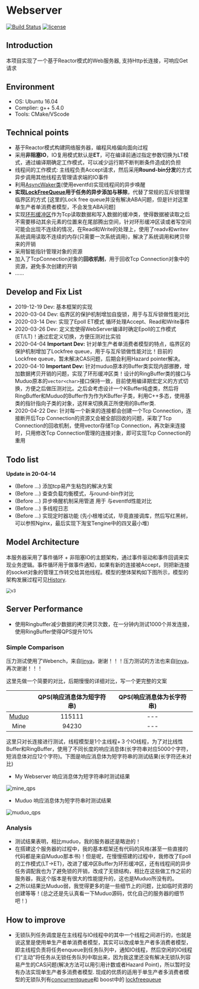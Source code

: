 # Webserver

[![Build Status](https://travis-ci.org/linyacool/WebServer.svg?branch=master)](https://travis-ci.org/linyacool/WebServer) [![license](https://img.shields.io/github/license/mashape/apistatus.svg)](https://opensource.org/licenses/MIT)

## Introduction

本项目实现了一个基于Reactor模式的Web服务器, 支持Http长连接，可响应Get请求

## Environment

- OS: Ubuntu 16.04
- Complier: g++ 5.4.0
- Tools: CMake/VScode

## Technical points

* 基于Reactor模式构建网络服务器，编程风格偏向面向过程
* 采用**非阻塞IO**，IO复用模式默认是**ET**，可在编译前通过指定参数切换为LT模式，通过编译期确定工作模式，可以减少运行期不断判断条件造成的负担
* 线程间的工作模式: 主线程负责Accept请求，然后采用**Round-bin分发**的方式异步调用其他线程去管理请求端的IO事件
* 利用[AsyncWaker类](https://github.com/importcpp/WebServer/blob/master/webserver/loop/KAsyncWaker.h)(使用eventfd)实现线程间的异步唤醒
* **实现[LockFreeQueue](https://github.com/importcpp/WebServer/blob/master/webserver/lock/KLockFreeQueue.h)用于任务的异步添加与移除**，代替了常规的互斥锁管理临界区的方式 [这里的Lock free queue并没有解决ABA问题，但是针对这里单生产者单消费者模型，不会发生ABA问题]
* 实现[环形缓冲区](https://github.com/importcpp/WebServer/blob/master/webserver/tcp/KRingBuffer.h)作为Tcp读取数据和写入数据的缓冲类，使得数据被读取之后不需要移动其余元素的位置来在尾部腾出空间，针对环形缓冲区读或者写空间可能会出现不连续的情况，在Read和Write的处理上，使用了readv和writev系统调用读取不连续的内存(只需要一次系统调用)，解决了系统调用和拷贝带来的开销
* 采用智能指针管理对象的资源
* 加入了TcpConnection对象的**回收机制**，用于回收Tcp Connection对象中的资源，避免多次创建的开销
* ......

## Develop and Fix List

* 2019-12-19 Dev: 基本框架的实现
* 2020-03-04 Dev: 临界区的保护机制增加自旋锁，用于与互斥锁做性能对比
* 2020-03-14 Dev: 实现了Epoll ET模式 循环处理Accept、Read和Write事件
* 2020-03-26 Dev: 定义宏使得WebServer编译时确定Epoll的工作模式(ET/LT)！通过宏定义切换，方便压测对比实验
* 2020-04-04 **Important Dev:** 针对单生产者单消费者模型的特点，临界区的保护机制增加了Lockfree queue，用于与互斥锁做性能对比！目前的Lockfree queue，暂未解决CAS问题，后期会利用Hazard pointer解决。
* 2020-04-10 **Important Dev:** 针对muduo原本的Buffer类实现内部挪滕，增加数据拷贝开销的问题，实现了环形缓冲区类！设计的RingBuffer类的接口与Muduo原本的`vector<char>`接口保持一致，目前使用编译期宏定义的方式切换，方便之后做压测对比。之后会考虑设计一个KBuffer纯虚类，然后将RingBuffer和Muduo的Buffer作为作为KBuffer子类，利用C++多态，使用基类的指针指向子类的对象，这样来切换真正所使用的Buffer类.
* 2020-04-22 Dev: 针对每一个新来的连接都会创建一个Tcp Connection，连接断开后Tcp Connection的资源又会被全部回收的问题，采取了Tcp Connection的回收机制，使用vector存储Tcp Connection，再次新来连接时，只用修改Tcp Connection管理的连接对象，即可实现Tcp Connection的重用

## Todo list

**Update in 20-04-14**

* (Before ...) 添加tcp易产生粘包的解决方案
* (Before ...) 查查负载均衡模式，与round-bin作对比
* (Before ...) 异步唤醒机制采用管道 用于 与eventfd性能对比
* (Before ...) 多线程日志
* (Before ...) 实现定时器功能 (先小根堆试试，毕竟直接调库，然后写红黑树，可以参照Nginx，最后实现下淘宝Tengine中的四叉最小堆)



## Model Architecture

本服务器采用了事件循环 + 非阻塞IO的主题架构，通过事件驱动和事件回调来实现业务逻辑。事件循环用于做事件通知，如果有新的连接被Accept，则把新连接的socket对象的管理工作转交给其他线程。模型的整体架构如下图所示，模型的架构发展过程可见[History](https://github.com/importcpp/WebServer/blob/master/History.md).

<img src="https://gitee.com/realgeorge/FIleForGithub/blob/master/file/serverarch2.png" alt="v3" style="zoom: 80%;" />	

## Server Performance

* 使用Ringbuffer减少数据的拷贝拷贝次数，在一分钟内测试1000个并发连接，使用RingBuffer使得QPS提升10%

### Simple Comparison

压力测试使用了Webench，来自[linya](https://github.com/linyacool/WebServer)，谢谢！！！压力测试的方法也来自[linya](https://github.com/linyacool/WebServer/blob/master/测试及改进.md)，再次谢谢！！！

这里先做一个简要的对比，后期慢慢的详细对比，写一个更完整的文案

|                                            | QPS(响应消息体为短字符串) | QPS(响应消息体为长字符串) |
| :----------------------------------------: | :-----------------------: | :-----------------------: |
| [Muduo](https://github.com/chenshuo/muduo) |          115111           |            ---            |
|                    Mine                    |           94230           |            ---            |

这里只对长连接进行测试，线程模型是1个主线程+３个IO线程，为了对比线性Buffer和RingBuffer，使用了不同长度的响应消息体(长字符串对应5000个字符，短消息体对应12个字符)。下图是响应消息体为短字符串的测试结果(长字符还未对比)

* My Webserver 响应消息体为短字符串时测试结果

![mine_qps](https://github.com/importcpp/WebServer/raw/master/file/mine_qps.png)

* Muduo 响应消息体为短字符串时测试结果

![muduo_qps](https://github.com/importcpp/WebServer/raw/master/file/muduo_qps.png)



### Analysis

* 测试结果表明，相比muduo，我的服务器还是略逊的！
* 在搭建这个服务器的过程中，我的基本框架还有代码的风格(甚至一些直接的代码都是来自Muduo那本书)！但是呢，在慢慢搭建的过程中，我修改了Epoll的工作模式(LT->ET)，改进了缓冲区Buffer为环形缓冲区，还有线程间的异步任务调配我也为了避免锁的开销，改成了无锁结构，相比在这些做工作之前的服务器，我这个版本是有很大的性能提升的，这也是Muduo所没有的。
* 之所以结果比Muduo弱，我觉得更多的是一些细节上的问题，比如临时资源的创建等等！(总之还是先认真看一下Muduo源码，优化自己的服务器的细节吧！)

## How to improve

* 无锁队列任务调度是在主线程与IO线程中的其中一个线程之间进行的，也就是说这里是使用单生产者单消费者模型，其实可以改成单生产者多消费者模型，即主线程负责将任务enqueue到任务队列中，通知IO线程，然后空闲的IO线程们“主动”将任务从无锁任务队列中取出来，因为我这里还没有解决无锁队列容易产生的CAS问题(解决方法可以用引用计数或者Hazard Point)，所以暂时没有办法实现单生产者多消费者模型. 现成的优质的适用于单生产者多消费者模型的无锁队列有[concurrentqueue](https://github.com/cameron314/concurrentqueue)和 boost中的 [lockfreequeue]( https://www.boost.org/)

